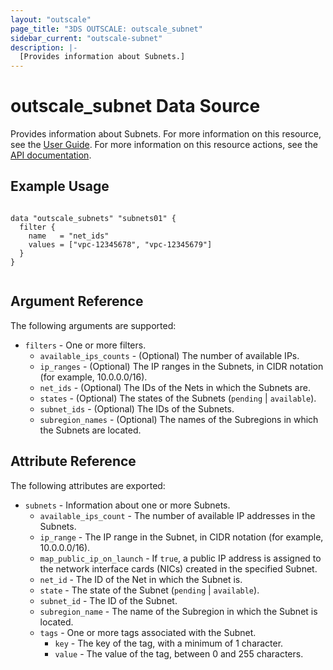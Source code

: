 ```yaml
---
layout: "outscale"
page_title: "3DS OUTSCALE: outscale_subnet"
sidebar_current: "outscale-subnet"
description: |-
  [Provides information about Subnets.]
---
```


# outscale_subnet Data Source

Provides information about Subnets.
For more information on this resource, see the [User Guide](https://wiki.outscale.net/display/EN/About+VPCs).
For more information on this resource actions, see the [API documentation](https://docs-beta.outscale.com/#3ds-outscale-api-subnet).

## Example Usage

```hcl

data "outscale_subnets" "subnets01" {
  filter {
    name   = "net_ids"
    values = ["vpc-12345678", "vpc-12345679"]
  }
}


```

## Argument Reference

The following arguments are supported:

* `filters` - One or more filters.
  * `available_ips_counts` - (Optional) The number of available IPs.
  * `ip_ranges` - (Optional) The IP ranges in the Subnets, in CIDR notation (for example, 10.0.0.0/16).
  * `net_ids` - (Optional) The IDs of the Nets in which the Subnets are.
  * `states` - (Optional) The states of the Subnets (`pending` \| `available`).
  * `subnet_ids` - (Optional) The IDs of the Subnets.
  * `subregion_names` - (Optional) The names of the Subregions in which the Subnets are located.

## Attribute Reference

The following attributes are exported:

* `subnets` - Information about one or more Subnets.
  * `available_ips_count` - The number of available IP addresses in the Subnets.
  * `ip_range` - The IP range in the Subnet, in CIDR notation (for example, 10.0.0.0/16).
  * `map_public_ip_on_launch` - If `true`, a public IP address is assigned to the network interface cards (NICs) created in the specified Subnet.
  * `net_id` - The ID of the Net in which the Subnet is.
  * `state` - The state of the Subnet (`pending` \| `available`).
  * `subnet_id` - The ID of the Subnet.
  * `subregion_name` - The name of the Subregion in which the Subnet is located.
  * `tags` - One or more tags associated with the Subnet.
    * `key` - The key of the tag, with a minimum of 1 character.
    * `value` - The value of the tag, between 0 and 255 characters.

